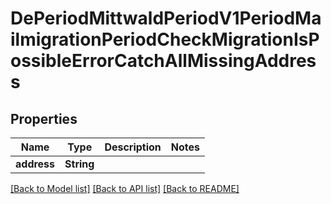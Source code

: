 # DePeriodMittwaldPeriodV1PeriodMailmigrationPeriodCheckMigrationIsPossibleErrorCatchAllMissingAddress

## Properties

Name | Type | Description | Notes
------------ | ------------- | ------------- | -------------
**address** | **String** |  | 

[[Back to Model list]](../README.md#documentation-for-models) [[Back to API list]](../README.md#documentation-for-api-endpoints) [[Back to README]](../README.md)


